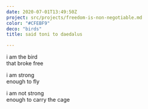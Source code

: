 ```yaml
---
date: 2020-07-01T13:49:50Z
project: src/projects/freedom-is-non-negotiable.md
color: "#CFEBF9"
deco: "birds"
title: said toni to daedalus

---
```

i am the bird  
that broke free

i am strong  
enough to fly

i am not strong  
enough to carry the cage
